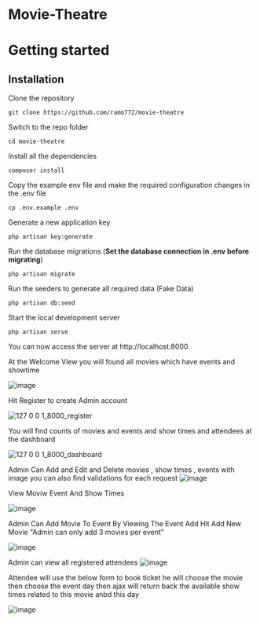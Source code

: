# Movie-Theatre

# Getting started

## Installation

Clone the repository

    git clone https://github.com/ramo772/movie-theatre

Switch to the repo folder

    cd movie-theatre
    
Install all the dependencies 

    composer install


Copy the example env file and make the required configuration changes in the .env file

    cp .env.example .env


Generate a new application key

    php artisan key:generate

Run the database migrations (**Set the database connection in .env before migrating**)

    php artisan migrate
    
Run the seeders to generate all required data (Fake Data)

    php artisan db:seed


Start the local development server

    php artisan serve
    


You can now access the server at http://localhost:8000

At the Welcome View you will found all movies which have events and showtime

![image](https://user-images.githubusercontent.com/76254252/222986166-87a7d8cb-bf9e-4060-a42d-3a65ab606dbb.png)


Hit Register to create Admin account

![127 0 0 1_8000_register](https://user-images.githubusercontent.com/76254252/222985649-489a993a-aa48-45b9-b1a4-5c063421b563.png)

You will find counts of movies and events and show times and attendees at the dashboard 

![127 0 0 1_8000_dashboard](https://user-images.githubusercontent.com/76254252/222985732-49fe9a03-99b0-4c60-ac6a-6737bfa88fdb.png)

Admin Can Add and Edit and Delete  movies , show times , events  with image you can also find validations for each request
![image](https://user-images.githubusercontent.com/76254252/222986311-c051faec-b62f-4678-9f25-685d469acda9.png)

View Moviw Event And Show Times

![image](https://user-images.githubusercontent.com/76254252/222986353-315974a8-1041-45d5-a23c-838129ae4513.png)


Admin Can Add Movie To Event By Viewing The Event Add Hit Add New Movie "Admin can only add 3 movies per event"

![image](https://user-images.githubusercontent.com/76254252/222986465-30b44396-21bc-4cbf-8840-d862e77b6847.png)

Admin can view all registered attendees 
![image](https://user-images.githubusercontent.com/76254252/222986500-74a8e290-8a24-46c9-ba1e-1b662fcbfbfd.png)

Attendee will use the below form to book ticket he will choose the movie then choose the event day then ajax will return back the available show times related to this movie anbd this day 

![image](https://user-images.githubusercontent.com/76254252/222986526-e3cfa6f4-400f-4885-b3d8-49281a9c5c2b.png)




